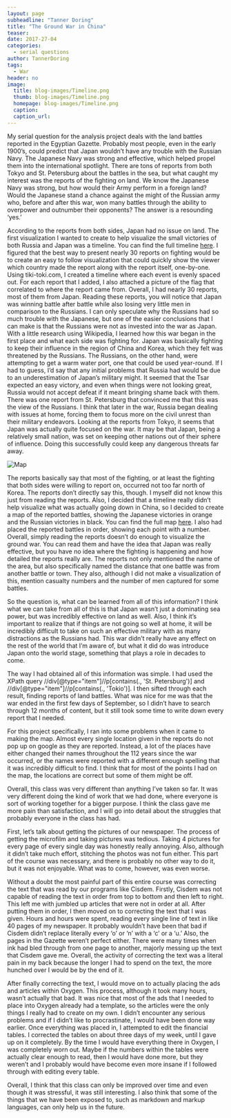 ```yaml
---
layout: page
subheadline: "Tanner Doring"
title: "The Ground War in China"
teaser:
date: 2017-27-04
categories:
  - serial questions
author: TannerDoring
tags:
  - War
header: no
image:
  title: blog-images/Timeline.png
  thumb: blog-images/Timeline.png
  homepage: blog-images/Timeline.png
  caption:
  caption_url:
---
```

My serial question for the analysis project deals with the land battles reported in the Egyptian Gazette. Probably most people, even in the early 1900’s, could predict that Japan wouldn’t have any trouble with the Russian Navy. The Japanese Navy was strong and effective, which helped propel them into the international spotlight. There are tons of reports from both Tokyo and St. Petersburg about the battles in the sea, but what caught my interest was the reports of the fighting on land. We know the Japanese Navy was strong, but how would their Army perform in a foreign land? Would the Japanese stand a chance against the might of the Russian army who, before and after this war, won many battles through the ability to overpower and outnumber their opponents? The answer is a resounding ‘yes.’


According to the reports from both sides, Japan had no issue on land.
The first visualization I wanted to create to help visualize the small victories of both Russia and Japan was a timeline. You can find the full timeline [here](https://www.tiki-toki.com/timeline/entry/833923/Russo-Japanese-Ground-War/). I figured that the best way to present nearly 30 reports on fighting would be to create an easy to follow visualization that could quickly show the viewer which country made the report along with the report itself, one-by-one. Using tiki-toki.com, I created a timeline where each event is evenly spaced out. For each report that I added, I also attached a picture of the flag that correlated to where the report came from. Overall, I had nearly 30 reports, most of them from Japan. Reading these reports, you will notice that Japan was winning battle after battle while also losing very little men in comparison to the Russians. I can only speculate why the Russians had so much trouble with the Japanese, but one of the easier conclusions that I can make is that the Russians were not as invested into the war as Japan. With a little research using Wikipedia, I learned how this war began in the first place and what each side was fighting for. Japan was basically fighting to keep their influence in the region of China and Korea, which they felt was threatened by the Russians. The Russians, on the other hand, were attempting to get a warm water port, one that could be used year-round. If I had to guess, I’d say that any initial problems that Russia had would be due to an underestimation of Japan’s military might. It seemed that the Tsar expected an easy victory, and even when things were not looking great, Russia would not accept defeat if it meant bringing shame back with them. There was one report from St. Petersburg that convinced me that this was the view of the Russians. I think that later in the war, Russia began dealing with issues at home, forcing them to focus more on the civil unrest than their military endeavors. Looking at the reports from Tokyo, it seems that Japan was actually quite focused on the war. It may be that Japan, being a relatively small nation, was set on keeping other nations out of their sphere of influence. Doing this successfully could keep any dangerous threats far away.

![Map](https://github.com/dig-eg-gaz/dig-eg-gaz.github.io/blob/master/images/blog-images/Map.png?raw=true)

The reports basically say that most of the fighting, or at least the fighting that both sides were willing to report on, occurred not too far north of Korea. The reports don’t directly say this, though. I myself did not know this just from reading the reports. Also, I decided that a timeline really didn’t help visualize what was actually going down in China, so I decided to create a map of the reported battles, showing the Japanese victories in orange and the Russian victories in black. You can find the full map [here](https://www.google.com/maps/d/viewer?mid=1-CDd8p08OrFWzvT423adKbXoY5A&ll=43.69479974000802%2C118.71709812314236&z=4). I also had placed the reported battles in order, showing each point with a number. Overall, simply reading the reports doesn’t do enough to visualize the ground war. You can read them and have the idea that Japan was really effective, but you have no idea where the fighting is happening and how detailed the reports really are. The reports not only mentioned the name of the area, but also specifically named the distance that one battle was from another battle or town. They also, although I did not make a visualization of this, mention casualty numbers and the number of men captured for some battles.


So the question is, what can be learned from all of this information? I think what we can take from all of this is that Japan wasn’t just a dominating sea power, but was incredibly effective on land as well. Also, I think it’s important to realize that if things are not going so well at home, it will be incredibly difficult to take on such an effective military with as many distractions as the Russians had. This war didn’t really have any effect on the rest of the world that I’m aware of, but what it did do was introduce Japan onto the world stage, something that plays a role in decades to come.


The way I had obtained all of this information was simple. I had used the XPath query //div[@type="item"]//p[contains(., 'St. Petersburg')] and //div[@type="item"]//p[contains(., 'Tokio')]. I then sifted through each result, finding reports of land battles. What was nice for me was that the war ended in the first few days of September, so I didn’t have to search through 12 months of content, but it still took some time to write down every report that I needed.


For this project specifically, I ran into some problems when it came to making the map. Almost every single location given in the reports do not pop up on google as they are reported. Instead, a lot of the places have either changed their names throughout the 112 years since the war occurred, or the names were reported with a different enough spelling that it was incredibly difficult to find. I think that for most of the points I had on the map, the locations are correct but some of them might be off.


Overall, this class was very different than anything I’ve taken so far. It was very different doing the kind of work that we had done, where everyone is sort of working together for a bigger purpose. I think the class gave me more pain than satisfaction, and I will go into detail about the struggles that probably everyone in the class has had.


First, let’s talk about getting the pictures of our newspaper. The process of getting the microfilm and taking pictures was tedious. Taking 4 pictures for every page of every single day was honestly really annoying. Also, although it didn’t take much effort, stitching the photos was not fun either. This part of the course was necessary, and there is probably no other way to do it, but it was not enjoyable. What was to come, however, was even worse.


Without a doubt the most painful part of this entire course was correcting the text that was read by our programs like Cisdem. Firstly, Cisdem was not capable of reading the text in order from top to bottom and then left to right. This left me with jumbled up articles that were not in order at all. After putting them in order, I then moved on to correcting the text that I was given. Hours and hours were spent, reading every single line of text in like 40 pages of my newspaper. It probably wouldn’t have been that bad if Cisdem didn’t replace literally every ‘o’ or ‘n’ with a ‘c’ or a ‘u.’ Also, the pages in the Gazette weren’t perfect either. There were many times when ink had bled through from one page to another, majorly messing up the text that Cisdem gave me. Overall, the activity of correcting the text was a literal pain in my back because the longer I had to spend on the text, the more hunched over I would be by the end of it.


After finally correcting the text, I would move on to actually placing the ads and articles within Oxygen. This process, although it took many hours, wasn’t actually that bad. It was nice that most of the ads that I needed to place into Oxygen already had a template, so the articles were the only things I really had to create on my own. I didn’t encounter any serious problems and if I didn’t like to procrastinate, I would have been done way earlier. Once everything was placed in, I attempted to edit the financial tables. I corrected the tables on about three days of my week, until I gave up on it completely. By the time I would have everything there in Oxygen, I was completely worn out. Maybe if the numbers within the tables were actually clear enough to read, then I would have done more, but they weren’t and I probably would have become even more insane if I followed through with editing every table.

Overall, I think that this class can only be improved over time and even though it was stressful, it was still interesting. I also think that some of the things that we have been exposed to, such as markdown and markup languages, can only help us in the future.
